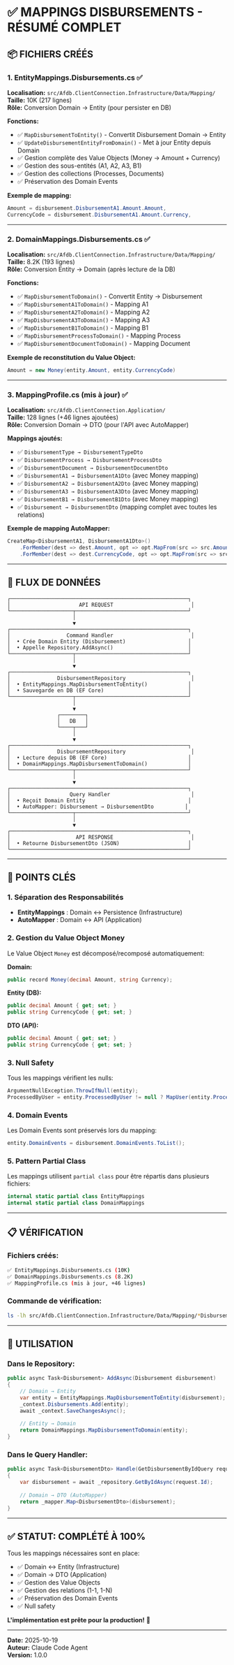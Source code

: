 # ✅ MAPPINGS DISBURSEMENTS - RÉSUMÉ COMPLET

## 📦 FICHIERS CRÉÉS

### 1. EntityMappings.Disbursements.cs ✅
**Localisation:** `src/Afdb.ClientConnection.Infrastructure/Data/Mapping/`  
**Taille:** 10K (217 lignes)  
**Rôle:** Conversion Domain → Entity (pour persister en DB)

**Fonctions:**
- ✅ `MapDisbursementToEntity()` - Convertit Disbursement Domain → Entity
- ✅ `UpdateDisbursementEntityFromDomain()` - Met à jour Entity depuis Domain
- ✅ Gestion complète des Value Objects (Money → Amount + Currency)
- ✅ Gestion des sous-entités (A1, A2, A3, B1)
- ✅ Gestion des collections (Processes, Documents)
- ✅ Préservation des Domain Events

**Exemple de mapping:**
```csharp
Amount = disbursement.DisbursementA1.Amount.Amount,
CurrencyCode = disbursement.DisbursementA1.Amount.Currency,
```

---

### 2. DomainMappings.Disbursements.cs ✅
**Localisation:** `src/Afdb.ClientConnection.Infrastructure/Data/Mapping/`  
**Taille:** 8.2K (193 lignes)  
**Rôle:** Conversion Entity → Domain (après lecture de la DB)

**Fonctions:**
- ✅ `MapDisbursementToDomain()` - Convertit Entity → Disbursement
- ✅ `MapDisbursementA1ToDomain()` - Mapping A1
- ✅ `MapDisbursementA2ToDomain()` - Mapping A2
- ✅ `MapDisbursementA3ToDomain()` - Mapping A3
- ✅ `MapDisbursementB1ToDomain()` - Mapping B1
- ✅ `MapDisbursementProcessToDomain()` - Mapping Process
- ✅ `MapDisbursementDocumentToDomain()` - Mapping Document

**Exemple de reconstitution du Value Object:**
```csharp
Amount = new Money(entity.Amount, entity.CurrencyCode)
```

---

### 3. MappingProfile.cs (mis à jour) ✅
**Localisation:** `src/Afdb.ClientConnection.Application/`  
**Taille:** 128 lignes (+46 lignes ajoutées)  
**Rôle:** Conversion Domain → DTO (pour l'API avec AutoMapper)

**Mappings ajoutés:**
- ✅ `DisbursementType → DisbursementTypeDto`
- ✅ `DisbursementProcess → DisbursementProcessDto`
- ✅ `DisbursementDocument → DisbursementDocumentDto`
- ✅ `DisbursementA1 → DisbursementA1Dto` (avec Money mapping)
- ✅ `DisbursementA2 → DisbursementA2Dto` (avec Money mapping)
- ✅ `DisbursementA3 → DisbursementA3Dto` (avec Money mapping)
- ✅ `DisbursementB1 → DisbursementB1Dto` (avec Money mapping)
- ✅ `Disbursement → DisbursementDto` (mapping complet avec toutes les relations)

**Exemple de mapping AutoMapper:**
```csharp
CreateMap<DisbursementA1, DisbursementA1Dto>()
    .ForMember(dest => dest.Amount, opt => opt.MapFrom(src => src.Amount.Amount))
    .ForMember(dest => dest.CurrencyCode, opt => opt.MapFrom(src => src.Amount.Currency));
```

---

## 🔄 FLUX DE DONNÉES

```
┌─────────────────────────────────────────────────────────┐
│                      API REQUEST                         │
└────────────────────┬────────────────────────────────────┘
                     │
                     ▼
┌─────────────────────────────────────────────────────────┐
│                  Command Handler                         │
│  • Crée Domain Entity (Disbursement)                    │
│  • Appelle Repository.AddAsync()                        │
└────────────────────┬────────────────────────────────────┘
                     │
                     ▼
┌─────────────────────────────────────────────────────────┐
│               DisbursementRepository                     │
│  • EntityMappings.MapDisbursementToEntity()             │
│  • Sauvegarde en DB (EF Core)                           │
└────────────────────┬────────────────────────────────────┘
                     │
                     ▼
                ┌────────┐
                │   DB   │
                └────┬───┘
                     │
                     ▼
┌─────────────────────────────────────────────────────────┐
│               DisbursementRepository                     │
│  • Lecture depuis DB (EF Core)                          │
│  • DomainMappings.MapDisbursementToDomain()             │
└────────────────────┬────────────────────────────────────┘
                     │
                     ▼
┌─────────────────────────────────────────────────────────┐
│                   Query Handler                          │
│  • Reçoit Domain Entity                                 │
│  • AutoMapper: Disbursement → DisbursementDto          │
└────────────────────┬────────────────────────────────────┘
                     │
                     ▼
┌─────────────────────────────────────────────────────────┐
│                     API RESPONSE                         │
│  • Retourne DisbursementDto (JSON)                      │
└─────────────────────────────────────────────────────────┘
```

---

## 🎯 POINTS CLÉS

### 1. **Séparation des Responsabilités**
- **EntityMappings** : Domain ↔ Persistence (Infrastructure)
- **AutoMapper** : Domain ↔ API (Application)

### 2. **Gestion du Value Object Money**
Le Value Object `Money` est décomposé/recomposé automatiquement:

**Domain:**
```csharp
public record Money(decimal Amount, string Currency);
```

**Entity (DB):**
```csharp
public decimal Amount { get; set; }
public string CurrencyCode { get; set; }
```

**DTO (API):**
```csharp
public decimal Amount { get; set; }
public string CurrencyCode { get; set; }
```

### 3. **Null Safety**
Tous les mappings vérifient les nulls:
```csharp
ArgumentNullException.ThrowIfNull(entity);
ProcessedByUser = entity.ProcessedByUser != null ? MapUser(entity.ProcessedByUser) : null
```

### 4. **Domain Events**
Les Domain Events sont préservés lors du mapping:
```csharp
entity.DomainEvents = disbursement.DomainEvents.ToList();
```

### 5. **Pattern Partial Class**
Les mappings utilisent `partial class` pour être répartis dans plusieurs fichiers:
```csharp
internal static partial class EntityMappings
internal static partial class DomainMappings
```

---

## 📋 VÉRIFICATION

### Fichiers créés:
```bash
✅ EntityMappings.Disbursements.cs (10K)
✅ DomainMappings.Disbursements.cs (8.2K)
✅ MappingProfile.cs (mis à jour, +46 lignes)
```

### Commande de vérification:
```bash
ls -lh src/Afdb.ClientConnection.Infrastructure/Data/Mapping/*Disbursement*
```

---

## 🚀 UTILISATION

### Dans le Repository:
```csharp
public async Task<Disbursement> AddAsync(Disbursement disbursement)
{
    // Domain → Entity
    var entity = EntityMappings.MapDisbursementToEntity(disbursement);
    _context.Disbursements.Add(entity);
    await _context.SaveChangesAsync();
    
    // Entity → Domain
    return DomainMappings.MapDisbursementToDomain(entity);
}
```

### Dans le Query Handler:
```csharp
public async Task<DisbursementDto> Handle(GetDisbursementByIdQuery request)
{
    var disbursement = await _repository.GetByIdAsync(request.Id);
    
    // Domain → DTO (AutoMapper)
    return _mapper.Map<DisbursementDto>(disbursement);
}
```

---

## ✅ STATUT: COMPLÉTÉ À 100%

Tous les mappings nécessaires sont en place:
- ✅ Domain ↔ Entity (Infrastructure)
- ✅ Domain → DTO (Application)
- ✅ Gestion des Value Objects
- ✅ Gestion des relations (1-1, 1-N)
- ✅ Préservation des Domain Events
- ✅ Null safety

**L'implémentation est prête pour la production!** 🎉

---

**Date:** 2025-10-19  
**Auteur:** Claude Code Agent  
**Version:** 1.0.0
